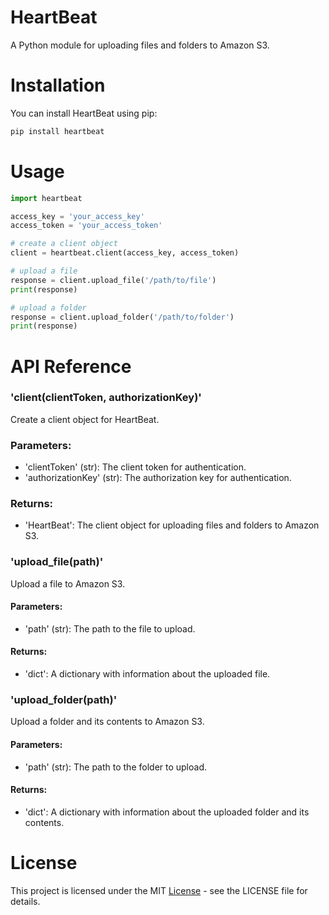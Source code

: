 # HeartBeat
A Python module for uploading files and folders to Amazon S3.

# Installation

You can install HeartBeat using pip:

```bash
pip install heartbeat
```
# Usage
 ```python
import heartbeat

access_key = 'your_access_key'
access_token = 'your_access_token'

# create a client object
client = heartbeat.client(access_key, access_token)

# upload a file
response = client.upload_file('/path/to/file')
print(response)

# upload a folder
response = client.upload_folder('/path/to/folder')
print(response)
```
# API Reference
### 'client(clientToken, authorizationKey)'
Create a client object for HeartBeat.

### Parameters:

- 'clientToken' (str): The client token for authentication.
- 'authorizationKey' (str): The authorization key for authentication.
### Returns:

- 'HeartBeat': The client object for uploading files and folders to Amazon S3.
### 'upload_file(path)'
Upload a file to Amazon S3.

#### Parameters:

- 'path' (str): The path to the file to upload.
#### Returns:

- 'dict': A dictionary with information about the uploaded file.
### 'upload_folder(path)'
Upload a folder and its contents to Amazon S3.

#### Parameters:

- 'path' (str): The path to the folder to upload.
#### Returns:

- 'dict': A dictionary with information about the uploaded folder and its contents.
# License
This project is licensed under the MIT <ins>License</ins> - see the LICENSE file for details.